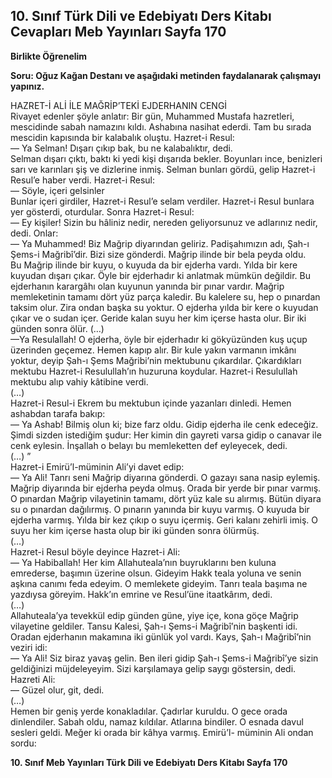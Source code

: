 ## 10. Sınıf Türk Dili ve Edebiyatı Ders Kitabı Cevapları Meb Yayınları Sayfa 170

**Birlikte Öğrenelim**

**Soru: Oğuz Kağan Destanı ve aşağıdaki metinden faydalanarak çalışmayı yapınız.**

HAZRET-İ ALİ İLE MAĞRİP’TEKİ EJDERHANIN CENGİ  
 Rivayet edenler şöyle anlatır: Bir gün, Muhammed Mustafa hazretleri, mescidinde sabah namazını kıldı. Ashabına nasihat ederdi. Tam bu sırada mescidin kapısında bir kalabalık oluştu. Hazret-i Resul:  
 — Ya Selman! Dışarı çıkıp bak, bu ne kalabalıktır, dedi.  
 Selman dışarı çıktı, baktı ki yedi kişi dışarıda bekler. Boyunları ince, benizleri sarı ve karınları şiş ve dizlerine inmiş. Selman bunları gördü, gelip Hazret-i Resul’e haber verdi. Hazret-i Resul:  
 — Söyle, içeri gelsinler  
 Bunlar içeri girdiler, Hazret-i Resul’e selam verdiler. Hazret-i Resul bunlara yer gösterdi, oturdular. Sonra Hazret-i Resul:  
 — Ey kişiler! Sizin bu hâliniz nedir, nereden geliyorsunuz ve adlarınız nedir, dedi. Onlar:  
 — Ya Muhammed! Biz Mağrip diyarından geliriz. Padişahımızın adı, Şah-ı Şems-i Mağribî’dir. Bizi size gönderdi. Mağrip ilinde bir bela peyda oldu.  
 Bu Mağrip ilinde bir kuyu, o kuyuda da bir ejderha vardı. Yılda bir kere kuyudan dışarı çıkar. Öyle bir ejderhadır ki anlatmak mümkün değildir. Bu ejderhanın karargâhı olan kuyunun yanında bir pınar vardır. Mağrip memleketinin tamamı dört yüz parça kaledir. Bu kalelere su, hep o pınardan taksim olur. Zira ondan başka su yoktur. O ejderha yılda bir kere o kuyudan çıkar ve o sudan içer. Geride kalan suyu her kim içerse hasta olur. Bir iki günden sonra ölür. (…)  
 —Ya Resulallah! O ejderha, öyle bir ejderhadır ki gökyüzünden kuş uçup üzerinden geçemez. Hemen kapıp alır. Bir kule yakın varmanın imkânı yoktur, deyip Şah-ı Şems Mağribi’nin mektubunu çıkardılar. Çıkardıkları mektubu Hazret-i Resulullah’ın huzuruna koydular. Hazret-i Resulullah mektubu alıp vahiy kâtibine verdi.  
 (…)  
 Hazret-i Resul-i Ekrem bu mektubun içinde yazanları dinledi. Hemen ashabdan tarafa bakıp:  
 — Ya Ashab! Bilmiş olun ki; bize farz oldu. Gidip ejderha ile cenk edeceğiz. Şimdi sizden istediğim şudur: Her kimin din gayreti varsa gidip o canavar ile cenk eylesin. İnşallah o belayı bu memleketten def eyleyecek, dedi.  
 (…) ”  
 Hazret-i Emirü’l-müminin Ali’yi davet edip:  
 — Ya Ali! Tanrı seni Mağrip diyarına gönderdi. O gazayı sana nasip eylemiş. Mağrip diyarında bir ejderha peyda olmuş. Orada bir yerde bir pınar varmış. O pınardan Mağrip vilayetinin tamamı, dört yüz kale su alırmış. Bütün diyara su o pınardan dağılırmış. O pınarın yanında bir kuyu varmış. O kuyuda bir ejderha varmış. Yılda bir kez çıkıp o suyu içermiş. Geri kalanı zehirli imiş. O suyu her kim içerse hasta olup bir iki günden sonra ölürmüş.  
 (…)  
 Hazret-i Resul böyle deyince Hazret-i Ali:  
 — Ya Habiballah! Her kim Allahuteala’nın buyruklarını ben kuluna emrederse, başımın üzerine olsun. Gideyim Hakk teala yoluna ve senin aşkına canımı feda edeyim. O memlekete gideyim. Tanrı teala başıma ne yazdıysa göreyim. Hakk’ın emrine ve Resul’üne itaatkârım, dedi.  
 (…)  
 Allahuteala’ya tevekkül edip günden güne, yiye içe, kona göçe Mağrip vilayetine geldiler. Tansu Kalesi, Şah-ı Şems-i Mağribî’nin başkenti idi. Oradan ejderhanın makamına iki günlük yol vardı. Kays, Şah-ı Mağribî’nin veziri idi:  
 — Ya Ali! Siz biraz yavaş gelin. Ben ileri gidip Şah-ı Şems-i Mağribî’ye sizin geldiğinizi müjdeleyeyim. Sizi karşılamaya gelip saygı göstersin, dedi. Hazreti Ali:  
 — Güzel olur, git, dedi.  
 (…)  
 Hemen bir geniş yerde konakladılar. Çadırlar kuruldu. O gece orada dinlendiler. Sabah oldu, namaz kıldılar. Atlarına bindiler. O esnada davul sesleri geldi. Meğer ki orada bir kâhya varmış. Emirü’l- müminin Ali ondan sordu:

**10. Sınıf Meb Yayınları Türk Dili ve Edebiyatı Ders Kitabı Sayfa 170**